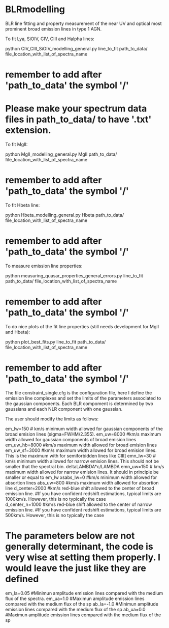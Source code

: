 # BLRmodelling
BLR line fitting and property measurement of the near UV and optical most prominent  broad emission lines in type 1 AGN. 

To fit Lya, SiOIV, CIV, CIII and Halpha lines: 


python CIV_CIII_SiOIV_modelling_general.py line_to_fit path_to_data/ file_location_with_list_of_spectra_name 
# remember to add after 'path_to_data'  the symbol '/'
# Please make your spectrum data files in path_to_data/ to have '.txt' extension. 


To fit MgII:

python MgII_modelling_general.py MgII path_to_data/ file_location_with_list_of_spectra_name 
# remember to add after 'path_to_data'  the symbol '/'

To fit Hbeta line:

python Hbeta_modelling_general.py Hbeta path_to_data/ file_location_with_list_of_spectra_name 
# remember to add after 'path_to_data'  the symbol '/'


To measure emission line properties:

python measuring_quasar_properties_general_errors.py line_to_fit path_to_data/ file_location_with_list_of_spectra_name
# remember to add after 'path_to_data'  the symbol '/'

To do nice plots of the fit line properties (still needs development for MgII and Hbeta):

python plot_best_fits.py line_to_fit path_to_data/ file_location_with_list_of_spectra_name
# remember to add after 'path_to_data'  the symbol '/'




The file constraint_single.cfg is the configuration file, here I define the  emission line complexes and set the limits of the 
parameters associated to the gaussian 
components. Each BLR compoment is determined by two gaussians and each NLR component with one gaussian.

The user should modify the limits as follows:


em_lw=150           # km/s minimum width allowed for gaussian components of the broad emision lines (sigma=FWHM/2.355). 
em_uw=8000          #km/s  maximum width allowed for  gaussian components of broad emision lines
em_uw_hb=8000       #km/s  maximum width allowed for broad emision lines
em_uw_sf=3000       #km/s  maximum width allowed for broad emision lines. This is the maximum with for semiforbidden lines like CIII] 
emn_lw=30           # km/s minimum width allowed for narrow emision lines. This should not be smaller that the spectral bin. deltaLAMBDA*c/LAMBDA 
emn_uw=150          # km/s maximum width allowed for narrow emision lines. It should in principle be smaller or equal to em_lw
xsabs_lw=0          #km/s  minimum width allowed for absortion lines
abs_uw=800          #km/s  maximum width allowed for absortion line
d_center=2000       #km/s red-blue shift allowed to the center of  broad emission line. 
		    #If you have confident redshift estimations, typical limits are 1000km/s. However, this is no typically the case  
d_center_n=1000     #km/s red-blue shift allowed to the center of narrow emission line. 
                    #If you have confident redshift estimations, typical limits are 500km/s. However, this is no typically the case  


# The parameters below are not generally determinant, the code is very wise at setting them properly. I would leave the just like they are defined

em_la=0.05          #Minimun amplitude emission lines compared with the medium flux of the spectra.
em_ua=1.0           #Maximun amplitude emission lines compared with the medium flux of the sp
ab_la=-1.0          #Minimun amplitude emission lines compared with the medium flux of the sp
ab_ua=0.0           #Maximun amplitude emission lines compared with the medium flux of the sp
